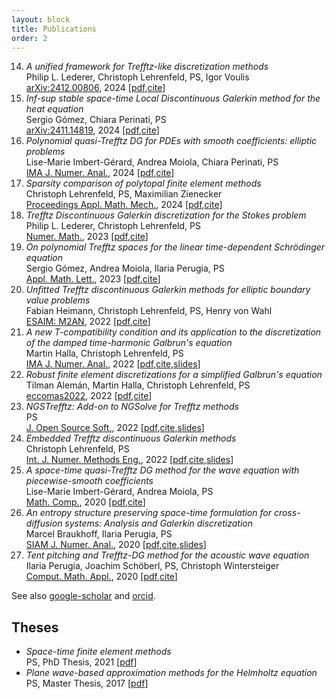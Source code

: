 ```yaml
---
layout: block
title: Publications
order: 2
---
```


  14. _A unified framework for Trefftz-like discretization methods_  
  Philip L. Lederer, Christoph Lehrenfeld, PS, Igor Voulis  
[arXiv:2412.00806](https://arxiv.org/abs/2412.00806), 2024  [[pdf](https://arxiv.org/pdf/2412.00806.pdf),[cite](./cite#item14)]  
  13. _Inf-sup stable space-time Local Discontinuous Galerkin method for the heat equation_  
  Sergio Gómez, Chiara Perinati, PS  
[arXiv:2411.14819](https://arxiv.org/abs/2411.14819), 2024  [[pdf](https://arxiv.org/pdf/2411.14819.pdf),[cite](./cite#item13)]  
  12. _Polynomial quasi-Trefftz DG for PDEs with smooth coefficients: elliptic problems_  
Lise-Marie Imbert-Gérard, Andrea Moiola, Chiara Perinati, PS  
[IMA J. Numer. Anal.](https://doi.org/10.1093/imanum/drae094), 2024  [[pdf](https://arxiv.org/pdf/2408.00392.pdf),[cite](./cite#item12)]  
  11. _Sparsity comparison of polytopal finite element methods_  
Christoph Lehrenfeld, PS, Maximilian Zienecker  
[Proceedings Appl. Math. Mech.](https://doi.org/10.1002/pamm.202400150), 2024  [[pdf](https://arxiv.org/pdf/2405.16864.pdf),[cite](./cite#item11)]    
  10. _Trefftz Discontinuous Galerkin discretization for the Stokes problem_  
Philip L. Lederer, Christoph Lehrenfeld, PS  
[Numer. Math.](https://doi.org/10.1007/s00211-024-01404-z), 2023  [[pdf](https://arxiv.org/pdf/2306.14600.pdf),[cite](./cite#item10)]  
  9. _On polynomial Trefftz spaces for the linear time-dependent Schrödinger equation_  
Sergio Gómez, Andrea Moiola, Ilaria Perugia, PS  
[Appl. Math. Lett.](https://doi.org/10.1016/j.aml.2023.108824), 2023  [[pdf](https://arxiv.org/pdf/2306.09571.pdf),[cite](./cite#item9)]  
  8. _Unfitted Trefftz discontinuous Galerkin methods for elliptic boundary value problems_  
Fabian Heimann, Christoph Lehrenfeld, PS, Henry von Wahl  
[ESAIM: M2AN](https://doi.org/10.1051/m2an/2023064), 2022  [[pdf](https://arxiv.org/pdf/2212.12236.pdf),[cite](./cite#item8)]  
  7. _A new T-compatibility condition and its application to the discretization of the damped time-harmonic Galbrun's equation_  
Martin Halla, Christoph Lehrenfeld, PS  
[IMA J. Numer. Anal.](https://doi.org/10.1093/imanum/draf071), 2022  [[pdf]( https://arxiv.org/pdf/2209.01878.pdf),[cite](./cite#item7),[slides](./assets/slides/galbrun.pdf)]
  6. _Robust finite element discretizations for a simplified Galbrun's equation_  
Tilman Alemán, Martin Halla, Christoph Lehrenfeld, PS  
[eccomas2022](https://www.scipedia.com/public/Aleman_et_al_2022a), 2022  [[pdf]( https://arxiv.org/pdf/2205.15650.pdf),[cite](./cite#item6)]
  5. _NGSTrefftz: Add-on to NGSolve for Trefftz methods_  
PS  
[J. Open Source Soft.](https://doi.org/10.21105/joss.04135), 2022  [[pdf](https://doi.org/10.21105/joss.04135),[cite](./cite#item5),[slides](./assets/slides/ngstrefftz.pdf)]
  4. _Embedded Trefftz discontinuous Galerkin methods_   
Christoph Lehrenfeld, PS   
[Int. J. Numer. Methods Eng.](https://doi.org/10.1002/nme.7258), 2022  [[pdf]( https://arxiv.org/pdf/2201.07041.pdf),[cite](./cite#item4),[slides](./assets/slides/embtrefftz.pdf)]  
  3. _A space-time quasi-Trefftz DG method for the wave equation with piecewise-smooth coefficients_  
Lise-Marie Imbert-Gérard, Andrea Moiola, PS  
[Math. Comp.](https://doi.org/10.1090/mcom/3786), 2020  [[pdf](https://arxiv.org/pdf/2011.04617.pdf),[cite](./cite#item3)]   
  2. _An entropy structure preserving space-time formulation for cross-diffusion systems: Analysis and Galerkin discretization_  
Marcel Braukhoff, Ilaria Perugia, PS  
[SIAM J. Numer. Anal.](https://doi.org/10.1137/20M1360086), 2020  [[pdf](https://arxiv.org/pdf/2006.13069.pdf),[cite](./cite#item2),[slides](./assets/slides/crossdiff.pdf)]   
  1. _Tent pitching and Trefftz-DG method for the acoustic wave equation_  
Ilaria Perugia, Joachim Schöberl, PS, Christoph Wintersteiger   
[Comput. Math. Appl.](https://doi.org/10.1016/j.camwa.2020.01.006), 2020  [[pdf](https://arxiv.org/pdf/1907.02367.pdf),[cite](./cite#item1)]  


<!--more-->
See also 
[google-scholar](https://scholar.google.com/citations?user=FMK3AzAAAAAJ&hl=en&oi=ao)
and
[orcid](https://orcid.org/0000-0001-5073-3366).

Theses
------------
  * _Space-time finite element methods_  
PS,  PhD Thesis, 2021 [[pdf](https://utheses.univie.ac.at/detail/59809/)] 
  * _Plane wave-based approximation methods for the Helmholtz equation_
PS,  Master Thesis, 2017 [[pdf](http://othes.univie.ac.at/47577/)] 
